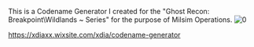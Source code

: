 This is a Codename Generator I created for the "Ghost Recon: Breakpoint\Wildlands ~ Series" for the purpose of Milsim Operations.
![0](https://github.com/x0205x/index.html/assets/109244127/42b05ee7-f740-4469-872a-79ee4816f43f)


https://xdiaxx.wixsite.com/xdia/codename-generator
